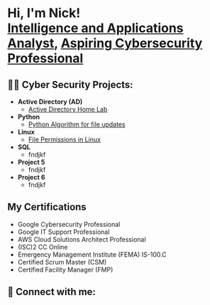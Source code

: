 <h1>Hi, I'm Nick! <br/><a href="https://github.com/nwscarbrough">Intelligence and Applications Analyst</a>, <a href="www.linkedin.com/in/nicholas-scarbrough">Aspiring Cybersecurity Professional</a> </a></h1>

<h2>👨‍💻 Cyber Security Projects:</h2>

- <b>Active Directory (AD)</b>
  - [Active Directory Home Lab](https://github.com/nwscarbrough/ActiveDirectoryLab/tree/main)
- <b>Python</b>
  - [Python Algorithm for file updates](https://github.com/nwscarbrough/PythonAutomationFiles/tree/main)
- <b>Linux </b>
  - [File Permissions in Linux](https://github.com/nwscarbrough/FilePermissionsUpdateLinux/tree/main)
- <b>SQL</b>
  - fndjkf
- <b>Project 5 </b>
  - fndjkf
- <b>Project 6 </b>
  - fndjkf

<h2> My Certifications </h2>

- Google Cybersecurity Professional
- Google IT Support Professional
- AWS Cloud Solutions Architect Professional
- (ISC)2 CC Online
- Emergency Management Institute (FEMA) IS-100.C
- Certified Scrum Master (CSM)
- Certified Facility Manager (FMP)
  

<h2> 🤳 Connect with me:</h2>


<!--
 is a ✨ _special_ ✨ repository because its `README.md` (this file) appears on your GitHub profile.

Here are some ideas to get you started:

- 🔭 I’m currently working on ...
- 🌱 I’m currently learning ...
- 👯 I’m looking to collaborate on ...
- 🤔 I’m looking for help with ...
- 💬 Ask me about ...
- 📫 How to reach me: ...
- 😄 Pronouns: ...
- ⚡ Fun fact: ...
-->
